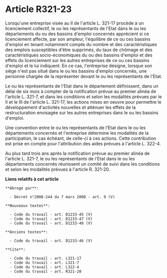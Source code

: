 # Article R321-23

Lorsqu'une entreprise visée au II de l'article L. 321-17 procède à un licenciement collectif, le ou les représentants de
l'Etat dans le ou les départements du ou des bassins d'emploi concernés apprécient si ce licenciement affecte, par son
ampleur, l'équilibre de ce ou ces bassins d'emploi en tenant notamment compte du nombre et des caractéristiques des emplois
susceptibles d'être supprimés, du taux de chômage et des caractéristiques socio-économiques du ou des bassins d'emploi et des
effets du licenciement sur les autres entreprises de ce ou ces bassins d'emploi et le lui indiquent. En ce cas, l'entreprise
désigne, lorsque son siège n'est pas situé dans le ou les bassins d'emploi concernés, une personne chargée de la représenter
devant le ou les représentants de l'Etat.

Le ou les représentants de l'Etat dans le département définissent, dans un délai de six mois à compter de la notification
prévue au premier alinéa de l'article L. 321-7, et dans les conditions et selon les modalités prévues par le II et le III de
l'article L. 321-17, les actions mises en oeuvre pour permettre le développement d'activités nouvelles et atténuer les effets
de la restructuration envisagée sur les autres entreprises dans le ou les bassins d'emploi.

Une convention entre le ou les représentants de l'Etat dans le ou les départements concernés et l'entreprise détermine les
modalités de la participation, le cas échéant, de celle-ci à ces actions. Cette contribution est prise en compte pour
l'attribution des aides prévues à l'article L. 322-4.

Au plus tard trois ans après la notification prévue au premier alinéa de l'article L. 321-7, le ou les représentants de
l'Etat dans le ou les départements concernés réunissent un comité de suivi dans les conditions et selon les modalités prévues
à l'article R. 321-20.

**Liens relatifs à cet article**

	**Abrogé par**:

	  - Décret n°2008-244 du 7 mars 2008 - art. 9 (V)

	**Nouveaux textes**:

	  - Code du travail - art. D1233-45 (V)
	  - Code du travail - art. D1233-47 (V)
	  - Code du travail - art. D1233-48 (V)

	**Anciens textes**:

	  - Code du travail - art. D1233-46 (V)

	**Cite**:

	  - Code du travail - art. L321-17
	  - Code du travail - art. L321-7
	  - Code du travail - art. L322-4
	  - Code du travail - art. R321-20
